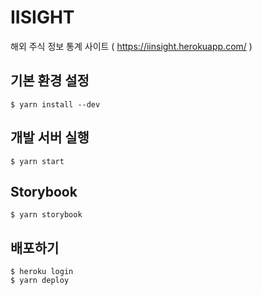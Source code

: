 # IISIGHT

해외 주식 정보 통계 사이트 ( https://iinsight.herokuapp.com/ )

## 기본 환경 설정

```
$ yarn install --dev
```

## 개발 서버 실행

```
$ yarn start
```

## Storybook

```
$ yarn storybook
```

## 배포하기

```
$ heroku login
$ yarn deploy
```
